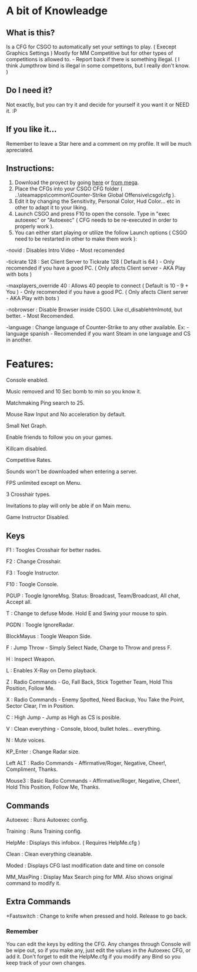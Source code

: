 # A bit of Knowleadge
## What is this?
Is a CFG for CSGO to automatically set your settings to play. ( Execept Graphics Settings ) Mostly for MM Competitive but for other types of competitions is allowed to. - Report back if there is something illegal. ( I think Jumpthrow bind is illegal in some competitons, but I really don't know. )

## Do I need it?
Not exactly, but you can try it and decide for yourself it you want it or NEED it. :P

## If you like it...
Remember to leave a Star here and a comment on my profile. It will be much apreciated.

## Instructions:
1. Download the proyect by going [here](../../releases) or [from mega](https://mega.nz/#F!PggQCKSI!13NWNAGvXvwu_fzZAzBNhg).
2. Place the CFGs into your CSGO CFG folder ( ..\steamapps\common\Counter-Strike Global Offensive\csgo\cfg ).
3. Edit it by changing the Sensitivity, Personal Color, Hud Color... etc in other to adapt it to your liking.
4. Launch CSGO and press F10 to open the console. Type in "exec autoexec" or "Autoexec" ( CFG needs to be re-executed in order to properly work ).
5. You can either start playing or utilize the follow Launch options ( CSGO need to be restarted in other to make them work ):

-novid : Disables Intro Video - Most recomended

-tickrate 128 : Set Client Server to Tickrate 128 ( Default is 64 ) - Only recomended if you have a good PC. ( Only afects Client server - AKA Play with bots )

-maxplayers_override 40 : Allows 40 people to connect ( Default is 10 - 9 + You ) - Only recomended if you have a good PC. ( Only afects Client server - AKA Play with bots )

-nobrowser : Disable Browser inside CSGO. Like cl_disablehtmlmotd, but better. - Most Recomended.

-language : Change language of Counter-Strike to any other available. Ex: -language spanish - Recomended if you want Steam in one language and CS in another.

# Features:
Console enabled.

Music removed and 10 Sec bomb to min so you know it.

Matchmaking Ping search to 25.

Mouse Raw Input and No acceleration by default.

Small Net Graph.

Enable friends to follow you on your games.

Killcam disabled.

Competitive Rates.

Sounds won't be downloaded when entering a server.

FPS unlimited except on Menu.

3 Crosshair types.

Invitations to play will only be able if on Main menu.

Game Instructor Disabled.

## Keys

F1         : Toogles Crosshair for better nades.

F2         : Change Crosshair.

F3         : Toogle Instructor.

F10        : Toogle Console.

PGUP       : Toogle IgnoreMsg.
             Status: Broadcast, Team/Broadcast, All chat, Accept all.

T          : Change to defuse Mode. Hold E and Swing your mouse to spin.

PGDN       : Toogle IgnoreRadar.

BlockMayus : Toogle Weapon Side.

F          : Jump Throw - Simply Select Nade, Charge to Throw and press F.

H          : Inspect Weapon.

L          : Enables X-Ray on Demo playback.

Z          : Radio Commands - Go, Fall Back, Stick Together Team, Hold This Position, Follow Me.

X          : Radio Commands - Enemy Spotted, Need Backup, You Take the Point, Sector Clear, I'm in Position.

C          : High Jump - Jump as High as CS is posible.

V          : Clean everything - Console, blood, bullet holes... everything.

N          : Mute voices.

KP_Enter   : Change Radar size.

Left ALT   : Radio Commands - Affirmative/Roger, Negative, Cheer!, Compliment, Thanks.

Mouse3     : Basic Radio Commands - Affirmative/Roger, Negative, Cheer!, Hold This Position, Follow Me, Thanks.



## Commands

Autoexec   : Runs Autoexec config.

Training   : Runs Training config.

HelpMe     : Displays this infobox. ( Requires HelpMe.cfg )

Clean      : Clean everything cleanable.

Moded      : Displays CFG last modification date and time on console

MM_MaxPing : Display Max Search ping for MM. Also shows original command to modify it.

## Extra Commands

+Fastswitch : Change to knife when pressed and hold. Release to go back.

### Remember
You can edit the keys by editing the CFG. Any changes through Console will be wipe out, so if you make any, just edit the values in the Autoexec CFG, or add it.
Don't forget to edit the HelpMe.cfg if you modify any Bind so you keep track of your own changes.
